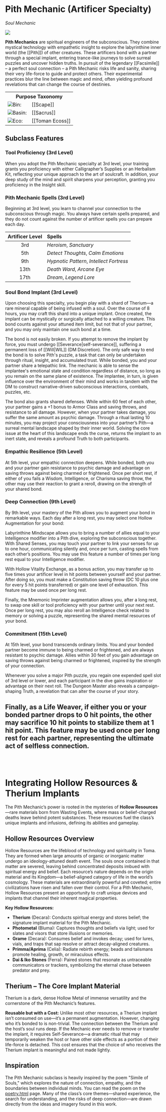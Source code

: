 <!-- wiki-header-section:start -->

# Pith Mechanic (Artificer Specialty)
_Soul Mechanic_

<img src="wiki_images/Pith Mechanic (Artificer Specialty).png"><i></i></img>

**Pith Mechanics** are spiritual engineers of the subconscious. They combine mystical technology with empathetic insight to explore the labyrinthine inner world (the [[Pith]]) of other creatures. These artificers bond with a partner through a special implant, entering trance-like journeys to solve surreal puzzles and uncover hidden truths. In pursuit of the legendary [[Facsimile]] – a perfect soul connection – a Pith Mechanic risks life and sanity, sharing their very life-force to guide and protect others. Their experimental practices blur the line between magic and mind, often yielding profound revelations that can change the course of destinies.

<!-- wiki-header-section:end -->


<!-- taxonomy-table-section:start -->
<div class="taxonomy-table">
  <table>
    <tr>
      <th colspan="3">Purpose Taxonomy</th>
    </tr>
    <tr>
      <td class="taxon-label"><img src="../svg/bin.svg" class="taxon-icon">Bin:</td>
      <td class="taxon-content" colspan="2">[[Scape]]</td>
    </tr>
    <tr>
      <td class="taxon-label"><img src="../svg/basin.svg" class="taxon-icon">Basin:</td>
      <td class="taxon-content" colspan="2">[[Sacrus]]</td>
    </tr>
    <tr>
      <td class="taxon-label"><img src="../svg/eco.svg" class="taxon-icon">Eco:</td>
      <td class="taxon-content" colspan="2">[[Toman Ecoss]]</td>
    </tr>
  </table>
</div>
<!-- taxonomy-table-section:end -->


## Subclass Features

### Tool Proficiency (3rd Level)
When you adopt the Pith Mechanic specialty at 3rd level, your training grants you proficiency with either Calligrapher’s Supplies or an Herbalism Kit, reflecting your unique approach to the art of soulcraft. In addition, your deep study of the mind and spirit sharpens your perception, granting you proficiency in the Insight skill.

### Pith Mechanic Spells (3rd Level)

Beginning at 3rd level, you learn to channel your connection to the subconscious through magic. You always have certain spells prepared, and they do not count against the number of artificer spells you can prepare each day.

| Artificer Level | Spells |
|:--------------:|:------------------------------------------------------|
| 3rd            | *Heroism*, *Sanctuary*                                |
| 5th            | *Detect Thoughts*, *Calm Emotions*                    |
| 9th            | *Hypnotic Pattern*, *Intellect Fortress*              |
| 13th           | *Death Ward*, *Arcane Eye*                            |
| 17th           | *Dream*, *Legend Lore*                                |

### Soul Bond Implant (3rd Level)
Upon choosing this specialty, you begin play with a shard of Therium—a rare mineral capable of being infused with a soul. Over the course of 8 hours, you may craft this shard into a unique implant. Once created, the implant can be mystically or surgically attached to a willing creature. This bond counts against your attuned item limit, but not that of your partner, and you may only maintain one such bond at a time.

The bond is not easily broken. If you attempt to remove the implant by force, you must undergo [[Severance|self-severance]], suffering a permanent loss of [[Will|WIL]] (DM Discretion). The only safe way to end the bond is to solve Pith's puzzle, a task that can only be undertaken through ritual, insight, and accumulated trust. While bonded, you and your partner share a telepathic link. The mechanic is able to sense the implantee's emotional state and condition regardless of distance, so long as you remain on the same plane of existence. The implantee, in turn, is given influence over the environment of their mind and works in tandem with the DM to construct narrative-driven subconscious interactions, combats, puzzles, etc.

The bond also grants shared defenses. While within 60 feet of each other, your partner gains a +1 bonus to Armor Class and saving throws, and resistance to all damage. However, when your partner takes damage, you suffer the same amount as psychic damage. Through a ritual lasting 10 minutes, you may project your consciousness into your partner’s Pith—a surreal mental landscape shaped by their inner world. Solving the core issue at the heart of this landscape ends the curse, returns the implant to an inert state, and reveals a profound Truth to both participants.

### Empathic Resilience (5th Level)
At 5th level, your empathic connection deepens. While bonded, both you and your partner gain resistance to psychic damage and advantage on saving throws against being charmed or frightened. Once per short rest, if either of you fails a Wisdom, Intelligence, or Charisma saving throw, the other may use their reaction to grant a reroll, drawing on the strength of your shared bond.

### Deep Connection (9th Level)
By 9th level, your mastery of the Pith allows you to augment your bond in remarkable ways. Each day after a long rest, you may select one Hollow Augmentation for your bond:

Labyrinthine Mindscape allows you to bring a number of allies equal to your Intelligence modifier into a Pith dive, exploring the subconscious together. With Shared Senses, you may touch your partner to link your senses for up to one hour, communicating silently and, once per turn, casting spells from each other’s positions. You may use this feature a number of times per long rest equal to your Intelligence modifier.

With Hollow Vitality Exchange, as a bonus action, you may transfer up to five times your artificer level in hit points between yourself and your partner. After doing so, you must make a Constitution saving throw (DC 10 plus one for every 5 hit points transferred) or gain one level of exhaustion. This feature may be used once per long rest.

Finally, the Mnemonic Imprinter augmentation allows you, after a long rest, to swap one skill or tool proficiency with your partner until your next rest. Once per long rest, you may also reroll an Intelligence check related to memory or solving a puzzle, representing the shared mental resources of your bond.

### Commitment (15th Level)
At 15th level, your bond transcends ordinary limits. You and your bonded partner become immune to being charmed or frightened, and are always resistant to psychic damage. Allies within 30 feet of you gain advantage on saving throws against being charmed or frightened, inspired by the strength of your connection.

Whenever you solve a major Pith puzzle, you regain one expended spell slot of 3rd level or lower, and each participant in the dive gains inspiration or advantage on their next roll. The Dungeon Master also reveals a campaign-shaping Truth, a revelation that can alter the course of your story.

Finally, as a Life Weaver, if either you or your bonded partner drops to 0 hit points, the other may sacrifice 10 hit points to stabilize them at 1 hit point. This feature may be used once per long rest for each partner, representing the ultimate act of selfless connection.
<br>
<br>
<br>
---

# Integrating Hollow Resources & Therium Implants

The Pith Mechanic’s power is rooted in the mysteries of **Hollow Resources**—rare materials born from Wasting Events, where mass or belief-charged deaths leave behind potent substances. These resources fuel the class’s unique implants and infusions, defining its abilities and gameplay.

## Hollow Resources Overview
Hollow Resources are the lifeblood of technology and spirituality in Toma. They are formed when large amounts of organic or inorganic matter undergo an ideology-attuned death event. The souls once contained in that matter are severed, leaving behind concentrated deposits imbued with spiritual energy and belief. Each resource’s nature depends on the origin material and its Kingdom—a belief-aligned category of life in the world’s cosmology. These materials are extraordinarily powerful and coveted; entire civilizations have risen and fallen over their control. For a Pith Mechanic, Hollow Resources present an opportunity to craft unique devices and implants that channel their inherent magical properties.

**Key Hollow Resources:**
- **Therium** (Decara): Conducts spiritual energy and stores belief; the signature implant material for the Pith Mechanic. <!--Formed in the feeding pits of Dar after catastrophic events, Therium contains the echo of a soul’s will, making it uniquely suited to infuse with belief and consciousness.-->
- **Photometal** (Bluma): Captures thoughts and beliefs via light; used for slates and visors that store illusions or memories.
- **Grame** (Decara): Consumes belief and invokes decay; used for lures, vials, and traps that sap resolve or attract decay-aligned creatures.
- **Primma/Aprima** (Celia): Radiate rebirth energy; beads and talismans promote healing, growth, or miraculous effects.
- **Dai & Iko Stones** (Ferra): Paired stones that resonate as untraceable communicators or trackers, symbolizing the eternal chase between predator and prey.

## Therium – The Core Implant Material
Therium is a dark, dense Hollow Metal of immense versatility and the cornerstone of the Pith Mechanic’s features. <!--It is exceptionally rare, formed in the feeding pits of Dar as departing souls infuse nearby rock. The result is Therium ore—composed of a soul’s spiritual print and anima bound with trace minerals. Once implanted and attuned, Therium behaves almost like a living part of the host, establishing its own belief sphere and granting extraordinary abilities fueled by the implant. The sphere of belief within Therium can be “fed” with the Mechanic’s or host’s thoughts and emotions, effectively programming the implant with desired traits or powers. -->

<!--**Why Therium?** Its ability to conduct and store spiritual energy is unparalleled. Once infused with a person’s belief or intent, it can grow in power and even develop quasi-sentience. In game terms, this could manifest as the implant “evolving” new features as the character gains levels or accomplishes significant feats. Its rarity also balances its power—obtaining a Therium core is a grand quest in itself, justified by its role as the class’s core feature. Only the most significant Wasting Events yield Therium, and it’s typically found in dangerous, high-altitude Thresholds. This explains why an adventuring Pith Mechanic might be one of the few to possess such a piece.-->

**Reusable but with a Cost:** Unlike most other resources, a Therium implant isn’t consumed on use—it’s a permanent augmentation. However, changing who it’s bonded to is non-trivial. The connection between the Therium and the host’s soul runs deep. If the Mechanic ever needs to remove or transfer the implant, it requires Self-Severance—a dramatic ritual that may temporarily weaken the host or have other side effects as a portion of their life-force is detached. This cost ensures that the choice of who receives the Therium implant is meaningful and not made lightly.

## Inspiration

The Pith Mechanic subclass is heavily inspired by the poem "Simile of Souls," which explores the nature of connection, empathy, and the boundaries between individual minds. You can read the poem on the <a href="../poetry.html#Simile-of-Souls" target="_blank">poetry.html</a> page. Many of the class’s core themes—shared experience, the search for understanding, and the risks of deep connection—are drawn directly from the ideas and imagery found in this work.

<!-- not-for-live-publishing:start -->
<!-- obsidian-pull:start -->

<!-- obsidian-pull:end -->
<!-- not-for-live-publishing:end -->